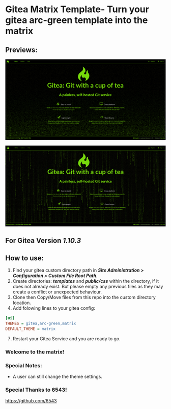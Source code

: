 # Gitea Matrix Template- Turn your gitea arc-green template into the matrix
## Previews:

![preview 1](matrix-preview.png "Preview")

![preview 2](matrix-preview-2.png "Preview")

## For Gitea Version ***1.10.3***

## How to use:
1. Find your gitea custom directory path in ***Site Administration > Configuration > Custom File Root Path***.
2. Create directories: ***templates*** and ***public/css*** within the directory, if it does not already exist. But please empty any previous files as they may create a conflict or unexpected behaviour.
3. Clone then Copy/Move files from this repo into the custom directory location.
4. Add folowing lines to your gitea config:
```ini
[ui]
THEMES = gitea,arc-green,matrix
DEFAULT_THEME = matrix
```
7. Restart your Gitea Service and you are ready to go.
### Welcome to the matrix!

### Special Notes:
 - A user can still change the theme settings. 

### Special Thanks to 6543!
https://github.com/6543


 
